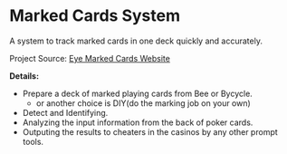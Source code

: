 Marked Cards System
===================

A system to track marked cards in one deck quickly and accurately. 

Project Source: [Eye Marked Cards Website](http://www.eyemarkedcards.com/)

**Details:**
* Prepare a deck of marked playing cards from Bee or Bycycle. 
  * or another choice is DIY(do the marking job on your own)
* Detect and Identifying.
* Analyzing the input information from the back of poker cards. 
* Outputing the results to cheaters in the casinos by any other prompt tools. 
